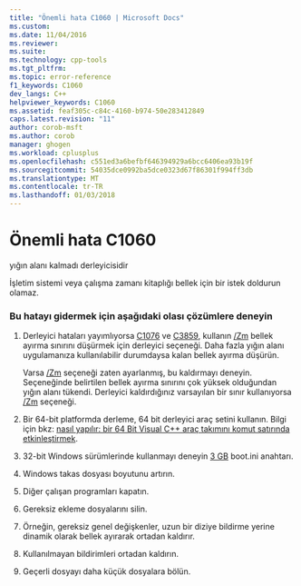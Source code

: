```yaml
---
title: "Önemli hata C1060 | Microsoft Docs"
ms.custom: 
ms.date: 11/04/2016
ms.reviewer: 
ms.suite: 
ms.technology: cpp-tools
ms.tgt_pltfrm: 
ms.topic: error-reference
f1_keywords: C1060
dev_langs: C++
helpviewer_keywords: C1060
ms.assetid: feaf305c-c84c-4160-b974-50e283412849
caps.latest.revision: "11"
author: corob-msft
ms.author: corob
manager: ghogen
ms.workload: cplusplus
ms.openlocfilehash: c551ed3a6befbf646394929a6bcc6406ea93b19f
ms.sourcegitcommit: 54035dce0992ba5dce0323d67f86301f994ff3db
ms.translationtype: MT
ms.contentlocale: tr-TR
ms.lasthandoff: 01/03/2018
---
```

# <a name="fatal-error-c1060"></a>Önemli hata C1060
yığın alanı kalmadı derleyicisidir  
  
 İşletim sistemi veya çalışma zamanı kitaplığı bellek için bir istek doldurun olamaz.  
  
### <a name="to-fix-this-error-try-the-following-possible-solutions"></a>Bu hatayı gidermek için aşağıdaki olası çözümlere deneyin  
  
1.  Derleyici hataları yayımlıyorsa [C1076](../../error-messages/compiler-errors-1/fatal-error-c1076.md) ve [C3859](../../error-messages/compiler-errors-2/compiler-error-c3859.md), kullanın [/Zm](../../build/reference/zm-specify-precompiled-header-memory-allocation-limit.md) bellek ayırma sınırını düşürmek için derleyici seçeneği. Daha fazla yığın alanı uygulamanıza kullanılabilir durumdaysa kalan bellek ayırma düşürün.  
  
     Varsa [/Zm](../../build/reference/zm-specify-precompiled-header-memory-allocation-limit.md) seçeneği zaten ayarlanmış, bu kaldırmayı deneyin. Seçeneğinde belirtilen bellek ayırma sınırını çok yüksek olduğundan yığın alanı tükendi. Derleyici kaldırdığınız varsayılan bir sınır kullanıyorsa [/Zm](../../build/reference/zm-specify-precompiled-header-memory-allocation-limit.md) seçeneği.  
  
2.  Bir 64-bit platformda derleme, 64 bit derleyici araç setini kullanın. Bilgi için bkz: [nasıl yapılır: bir 64 Bit Visual C++ araç takımını komut satırında etkinleştirmek](../../build/how-to-enable-a-64-bit-visual-cpp-toolset-on-the-command-line.md).  
  
3.  32-bit Windows sürümlerinde kullanmayı deneyin [3 GB](http://go.microsoft.com/fwlink/p/?linkid=177831) boot.ini anahtarı.  
  
4.  Windows takas dosyası boyutunu artırın.  
  
5.  Diğer çalışan programları kapatın.  
  
6.  Gereksiz ekleme dosyalarını silin.  
  
7.  Örneğin, gereksiz genel değişkenler, uzun bir diziye bildirme yerine dinamik olarak bellek ayırarak ortadan kaldırır.  
  
8.  Kullanılmayan bildirimleri ortadan kaldırın.  
  
9. Geçerli dosyayı daha küçük dosyalara bölün.